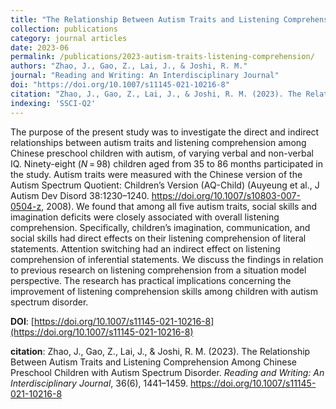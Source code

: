 ```yaml
---
title: "The Relationship Between Autism Traits and Listening Comprehension Among Chinese Preschool Children with Autism Spectrum Disorder"
collection: publications
category: journal articles
date: 2023-06
permalink: /publications/2023-autism-traits-listening-comprehension/
authors: "Zhao, J., Gao, Z., Lai, J., & Joshi, R. M."
journal: "Reading and Writing: An Interdisciplinary Journal"
doi: "https://doi.org/10.1007/s11145-021-10216-8"
citation: "Zhao, J., Gao, Z., Lai, J., & Joshi, R. M. (2023). The Relationship Between Autism Traits and Listening Comprehension Among Chinese Preschool Children with Autism Spectrum Disorder. *Reading and Writing: An Interdisciplinary Journal*, 36(6), 1441–1459. https://doi.org/10.1007/s11145-021-10216-8"
indexing: 'SSCI-Q2'
---
```


The purpose of the present study was to investigate the direct and indirect relationships between autism traits and listening comprehension among Chinese preschool children with autism, of varying verbal and non-verbal IQ. Ninety-eight (*N* = 98) children aged from 35 to 86 months participated in the study. Autism traits were measured with the Chinese version of the Autism Spectrum Quotient: Children’s Version (AQ-Child) (Auyeung et al., J Autism Dev Disord 38:1230–1240. https://doi.org/10.1007/s10803-007-0504-z, 2008). We found that among all five autism traits, social skills and imagination deficits were closely associated with overall listening comprehension. Specifically, children’s imagination, communication, and social skills had direct effects on their listening comprehension of literal statements. Attention switching had an indirect effect on listening comprehension of inferential statements. We discuss the findings in relation to previous research on listening comprehension from a situation model perspective. The research has practical implications concerning the improvement of listening comprehension skills among children with autism spectrum disorder.


**DOI**: [https://doi.org/10.1007/s11145-021-10216-8](https://doi.org/10.1007/s11145-021-10216-8)  

**citation**: Zhao, J., Gao, Z., Lai, J., & Joshi, R. M. (2023). The Relationship Between Autism Traits and Listening Comprehension Among Chinese Preschool Children with Autism Spectrum Disorder. *Reading and Writing: An Interdisciplinary Journal*, 36(6), 1441–1459. https://doi.org/10.1007/s11145-021-10216-8

